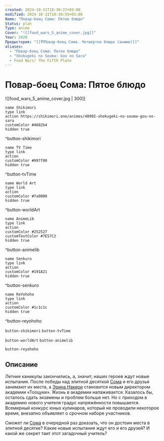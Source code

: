 ```yaml
---
created: 2024-10-31T18:30:27+03:00
modified: 2024-10-31T18:30:59+03:00
Name: "Повар-боец Сома: Пятое блюдо"
Status: plan
Type: anime
Cover: "![[food_wars_5_anime_cover.jpg]]"
Year: 2020
Предыстория: "[[⛩️Повар-боец Сома. Четвертое блюдо (аниме)]]"
aliases:
  - "Повар-боец Сома: Пятое блюдо"
  - "Shokugeki no Souma: Gou no Sara"
  - Food Wars! The Fifth Plate
---
```


# Повар-боец Сома: Пятое блюдо

![[food_wars_5_anime_cover.jpg | 300]]

```button
name Shikimori
type link
action https://shikimori.one/animes/40902-shokugeki-no-souma-gou-no-sara
customColor #4682b4
hidden true
```
^button-shikimori

```button
name TV Time
type link
action 
customColor #997f00
hidden true
```
^button-tvTime

```button
name World Art
type link
action 
customColor #7a0000
hidden true
```
^button-worldArt

```button
name AnimeLib
type link
action 
customColor #252527
customTextColor #7E57C2
hidden true
```
^button-animelib

```button
name Senkuro
type link
action 
customColor #191A21
hidden true
```
^button-senkuro

```button
name ReYohoho
type link
action 
customColor #1c1c1c
hidden true
```
^button-reyohoho



`button-shikimori` `button-tvTime`

`button-worldArt` `button-animelib`

`button-reyohoho`

## Описание

Летние каникулы закончились, а, значит, наших героев ждут новые испытания. После победы над элитной десяткой [Сома](https://shikimori.one/characters/75216-souma-yukihira) и его друзья занимают их места, а [Эрина Накири](https://shikimori.one/characters/75284-erina-nakiri) становится новым директором академии «Тооцуки». Жизнь в академии налаживается. Казалось бы, осталось сдать экзамены и проблем больше нет. Но с приходом в академию нового учителя градус напряжённости повышается. Всемирный конкурс юных кулинаров, который не проводили некоторое время, внезапно объявляет о срочном наборе участников. 

Сможет ли [Сома](https://shikimori.one/characters/75216-souma-yukihira) в очередной раз доказать, что он достоин места в элитной десятке? Какие новые испытания ждут его и его друзей? И какой же секрет таит этот загадочный учитель?
